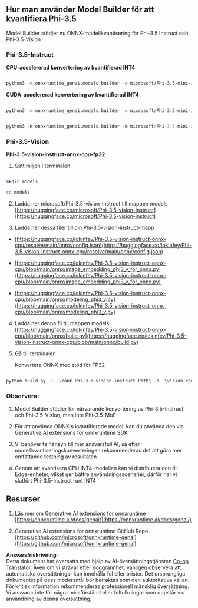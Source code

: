 <!--
CO_OP_TRANSLATOR_METADATA:
{
  "original_hash": "3bb9f5c926673593287eddc3741226cb",
  "translation_date": "2025-05-09T14:33:18+00:00",
  "source_file": "md/01.Introduction/04/UsingORTGenAIQuantifyingPhi.md",
  "language_code": "sv"
}
-->
## **Hur man använder Model Builder för att kvantifiera Phi-3.5**

Model Builder stödjer nu ONNX-modellkvantisering för Phi-3.5 Instruct och Phi-3.5-Vision

### **Phi-3.5-Instruct**

**CPU-accelererad konvertering av kvantifierad INT4**

```bash

python3 -m onnxruntime_genai.models.builder -m microsoft/Phi-3.5-mini-instruct  -o ./onnx-cpu -p int4 -e cpu -c ./Phi-3.5-mini-instruct

```

**CUDA-accelererad konvertering av kvantifierad INT4**

```bash

python3 -m onnxruntime_genai.models.builder -m microsoft/Phi-3.5-mini-instruct  -o ./onnx-cpu -p int4 -e cuda -c ./Phi-3.5-mini-instruct

```

```python

python3 -m onnxruntime_genai.models.builder -m microsoft/Phi-3.5-mini-instruct  -o ./onnx-cpu -p int4 -e cuda -c ./Phi-3.5-mini-instruct

```

### **Phi-3.5-Vision**

**Phi-3.5-vision-instruct-onnx-cpu-fp32**

1. Sätt miljön i terminalen

```bash

mkdir models

cd models 

```

2. Ladda ner microsoft/Phi-3.5-vision-instruct till mappen models  
[https://huggingface.co/microsoft/Phi-3.5-vision-instruct](https://huggingface.co/microsoft/Phi-3.5-vision-instruct)

3. Ladda ner dessa filer till din Phi-3.5-vision-instruct-mapp

- [https://huggingface.co/lokinfey/Phi-3.5-vision-instruct-onnx-cpu/resolve/main/onnx/config.json](https://huggingface.co/lokinfey/Phi-3.5-vision-instruct-onnx-cpu/resolve/main/onnx/config.json)

- [https://huggingface.co/lokinfey/Phi-3.5-vision-instruct-onnx-cpu/blob/main/onnx/image_embedding_phi3_v_for_onnx.py](https://huggingface.co/lokinfey/Phi-3.5-vision-instruct-onnx-cpu/blob/main/onnx/image_embedding_phi3_v_for_onnx.py)

- [https://huggingface.co/lokinfey/Phi-3.5-vision-instruct-onnx-cpu/blob/main/onnx/modeling_phi3_v.py](https://huggingface.co/lokinfey/Phi-3.5-vision-instruct-onnx-cpu/blob/main/onnx/modeling_phi3_v.py)

4. Ladda ner denna fil till mappen models  
[https://huggingface.co/lokinfey/Phi-3.5-vision-instruct-onnx-cpu/blob/main/onnx/build.py](https://huggingface.co/lokinfey/Phi-3.5-vision-instruct-onnx-cpu/blob/main/onnx/build.py)

5. Gå till terminalen

    Konvertera ONNX med stöd för FP32

```bash

python build.py -i .\Your Phi-3.5-vision-instruct Path\ -o .\vision-cpu-fp32 -p f32 -e cpu

```

### **Observera:**

1. Model Builder stödjer för närvarande konvertering av Phi-3.5-Instruct och Phi-3.5-Vision, men inte Phi-3.5-MoE

2. För att använda ONNX:s kvantifierade modell kan du använda den via Generative AI extensions for onnxruntime SDK

3. Vi behöver ta hänsyn till mer ansvarsfull AI, så efter modellkvantiseringskonverteringen rekommenderas det att göra mer omfattande testning av resultaten

4. Genom att kvantisera CPU INT4-modellen kan vi distribuera den till Edge-enheter, vilket ger bättre användningsscenarier, därför har vi slutfört Phi-3.5-Instruct runt INT4

## **Resurser**

1. Läs mer om Generative AI extensions for onnxruntime [https://onnxruntime.ai/docs/genai/](https://onnxruntime.ai/docs/genai/)

2. Generative AI extensions for onnxruntime GitHub Repo [https://github.com/microsoft/onnxruntime-genai](https://github.com/microsoft/onnxruntime-genai)

**Ansvarsfriskrivning**:  
Detta dokument har översatts med hjälp av AI-översättningstjänsten [Co-op Translator](https://github.com/Azure/co-op-translator). Även om vi strävar efter noggrannhet, vänligen observera att automatiska översättningar kan innehålla fel eller brister. Det ursprungliga dokumentet på dess modersmål bör betraktas som den auktoritativa källan. För kritisk information rekommenderas professionell mänsklig översättning. Vi ansvarar inte för några missförstånd eller feltolkningar som uppstår vid användning av denna översättning.